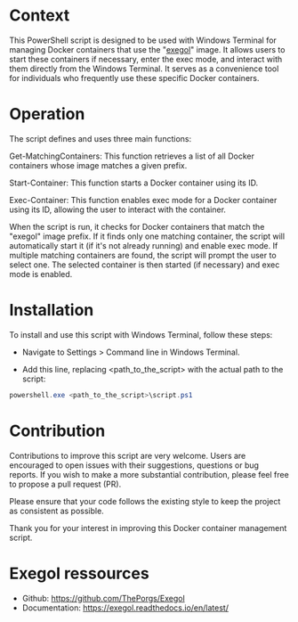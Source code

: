 # Context
This PowerShell script is designed to be used with Windows Terminal for managing Docker containers that use the "[exegol](https://github.com/ThePorgs/Exegol)" image. It allows users to start these containers if necessary, enter the exec mode, and interact with them directly from the Windows Terminal. It serves as a convenience tool for individuals who frequently use these specific Docker containers.

# Operation
The script defines and uses three main functions:

Get-MatchingContainers: This function retrieves a list of all Docker containers whose image matches a given prefix.

Start-Container: This function starts a Docker container using its ID.

Exec-Container: This function enables exec mode for a Docker container using its ID, allowing the user to interact with the container.

When the script is run, it checks for Docker containers that match the "exegol" image prefix. If it finds only one matching container, the script will automatically start it (if it's not already running) and enable exec mode. If multiple matching containers are found, the script will prompt the user to select one. The selected container is then started (if necessary) and exec mode is enabled.

# Installation
To install and use this script with Windows Terminal, follow these steps:

* Navigate to Settings > Command line in Windows Terminal.

* Add this line, replacing <path_to_the_script> with the actual path to the script:

```powershell 
powershell.exe <path_to_the_script>\script.ps1
```

# Contribution
Contributions to improve this script are very welcome. Users are encouraged to open issues with their suggestions, questions or bug reports. If you wish to make a more substantial contribution, please feel free to propose a pull request (PR).

Please ensure that your code follows the existing style to keep the project as consistent as possible.

Thank you for your interest in improving this Docker container management script.

# Exegol ressources
* Github: https://github.com/ThePorgs/Exegol
* Documentation: https://exegol.readthedocs.io/en/latest/